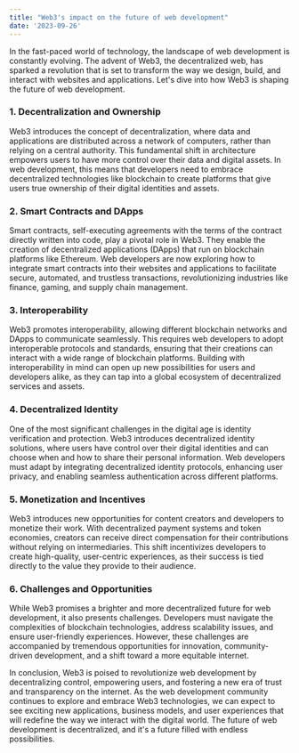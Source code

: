 ```yaml
---
title: "Web3's impact on the future of web development"
date: '2023-09-26'
---
```


In the fast-paced world of technology, the landscape of web development is constantly evolving. The advent of Web3, the decentralized web, has sparked a revolution that is set to transform the way we design, build, and interact with websites and applications. Let's dive into how Web3 is shaping the future of web development.

### **1. Decentralization and Ownership**

Web3 introduces the concept of decentralization, where data and applications are distributed across a network of computers, rather than relying on a central authority. This fundamental shift in architecture empowers users to have more control over their data and digital assets. In web development, this means that developers need to embrace decentralized technologies like blockchain to create platforms that give users true ownership of their digital identities and assets.

### **2. Smart Contracts and DApps**

Smart contracts, self-executing agreements with the terms of the contract directly written into code, play a pivotal role in Web3. They enable the creation of decentralized applications (DApps) that run on blockchain platforms like Ethereum. Web developers are now exploring how to integrate smart contracts into their websites and applications to facilitate secure, automated, and trustless transactions, revolutionizing industries like finance, gaming, and supply chain management.

### **3. Interoperability**

Web3 promotes interoperability, allowing different blockchain networks and DApps to communicate seamlessly. This requires web developers to adopt interoperable protocols and standards, ensuring that their creations can interact with a wide range of blockchain platforms. Building with interoperability in mind can open up new possibilities for users and developers alike, as they can tap into a global ecosystem of decentralized services and assets.

### **4. Decentralized Identity**

One of the most significant challenges in the digital age is identity verification and protection. Web3 introduces decentralized identity solutions, where users have control over their digital identities and can choose when and how to share their personal information. Web developers must adapt by integrating decentralized identity protocols, enhancing user privacy, and enabling seamless authentication across different platforms.

### **5. Monetization and Incentives**

Web3 introduces new opportunities for content creators and developers to monetize their work. With decentralized payment systems and token economies, creators can receive direct compensation for their contributions without relying on intermediaries. This shift incentivizes developers to create high-quality, user-centric experiences, as their success is tied directly to the value they provide to their audience.

### **6. Challenges and Opportunities**

While Web3 promises a brighter and more decentralized future for web development, it also presents challenges. Developers must navigate the complexities of blockchain technologies, address scalability issues, and ensure user-friendly experiences. However, these challenges are accompanied by tremendous opportunities for innovation, community-driven development, and a shift toward a more equitable internet.

In conclusion, Web3 is poised to revolutionize web development by decentralizing control, empowering users, and fostering a new era of trust and transparency on the internet. As the web development community continues to explore and embrace Web3 technologies, we can expect to see exciting new applications, business models, and user experiences that will redefine the way we interact with the digital world. The future of web development is decentralized, and it's a future filled with endless possibilities.